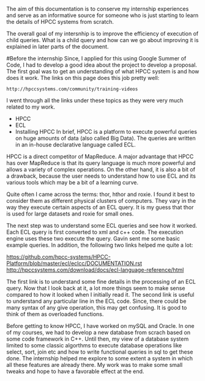 The aim of this documentation is to conserve my internship experiences and serve as an informative source for someone 
who is just starting to learn the details of HPCC systems from scratch.

The overall goal of my intersnhip is to improve the efficiency of execution of child queries. What is a child query and how can we go about improving it is explained in later parts of the document.

#Before the internship
Since, I applied for this using Google Summer of Code, I had to develop a good idea about the project to develop a proposal. The first goal was to get an understanding of what HPCC system is and how does it work. The links on this page does this job pretty well:

    http://hpccsystems.com/community/training-videos
    
I went through all the links under these topics as they were very much related to my work. 
* HPCC
* ECL 
* Installing HPCC
In brief, HPCC is a platform to execute powerful queries on huge amounts of data (also called Big Data). The queries are written in an in-house declarative language called ECL. 

HPCC is a direct competitor of MapReduce. A major advantage that HPCC has over MapReduce is that its query language is much more powerful and allows a variety of complex operations. On the other hand, it is also a bit of a drawback, because the user needs to understand how to use ECL and its various tools which may be a bit of a learning curve.

Quite often I came across the terms: thor, hthor and roxie. I found it best to consider them as different physical clusters of computers. They vary in the way they execute certain aspects of an ECL query. It is my guess that thor is used for large datasets and roxie for small ones.

The next step was to understand some ECL queries and see how it worked. Each ECL query is first converted to xml and c++ code. The execution engine uses these two execute the query. Gavin sent me some basic example queries. In addition, the following two links helped me quite a lot:

https://github.com/hpcc-systems/HPCC-Platform/blob/master/ecl/eclcc/DOCUMENTATION.rst
http://hpccsystems.com/download/docs/ecl-language-reference/html

The first link is to understand some fine details in the processing of an ECL query. Now that I look back at it, a lot more things seem to make sense compared to how it looked when I initially read it. The second link is useful to understand any particular line in the ECL code. Since, there could be many syntax of any give operation, this may get confusing. It is good to think of them as overloaded functions. 



Before getting to know HPCC, I have worked on mySQL and Oracle. In one of my courses, we had to develop a new database from scrach based on some code framework in C++. Until then, my view of a database system limited to some classic algorthms to execute database operations like select, sort, join etc and how to write functional queries in sql to get these done. The internship helped me explore to some extent a system in which all these features are already there. My work was to make some small tweaks and hope to have a favorable effect at the end.

